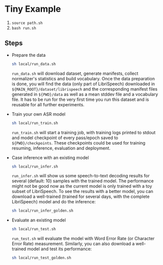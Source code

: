 # Tiny Example

1. `source path.sh`
2. `bash run.sh`

## Steps
- Prepare the data

    ```bash
    sh local/run_data.sh
    ```

    `run_data.sh` will download dataset, generate manifests, collect normalizer's statistics and build vocabulary. Once the data preparation is done, you will find the data (only part of LibriSpeech) downloaded in `${MAIN_ROOT}/dataset/librispeech` and the corresponding manifest files generated in `${PWD}/data` as well as a mean stddev file and a vocabulary file. It has to be run for the very first time you run this dataset and is reusable for all further experiments.

- Train your own ASR model

    ```bash
    sh local/run_train.sh
    ```

    `run_train.sh` will start a training job, with training logs printed to stdout and model checkpoint of every pass/epoch saved to `${PWD}/checkpoints`. These checkpoints could be used for training resuming, inference, evaluation and deployment.

- Case inference with an existing model

    ```bash
    sh local/run_infer.sh
    ```

    `run_infer.sh` will show us some speech-to-text decoding results for several (default: 10) samples with the trained model. The performance might not be good now as the current model is only trained with a toy subset of LibriSpeech. To see the results with a better model, you can download a well-trained (trained for several days, with the complete LibriSpeech) model and do the inference:

    ```bash
    sh local/run_infer_golden.sh
    ```

- Evaluate an existing model

    ```bash
    sh local/run_test.sh
    ```

    `run_test.sh` will evaluate the model with Word Error Rate (or Character Error Rate) measurement. Similarly, you can also download a well-trained model and test its performance:

    ```bash
    sh local/run_test_golden.sh
    ```
